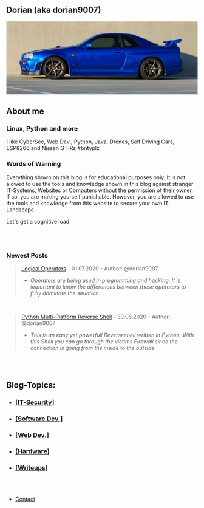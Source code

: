       
## Dorian (aka dorian9007)

![Image](r34.jpg)

## About me 

### Linux, Python and more

I like CyberSec, Web Dev., Python, Java, Drones, Self Driving Cars, ESP8266 and Nissan GT-Rs #bntyplz

### Words of Warning

Everything shown on this blog is for educational purposes only. It is not alowed to use the tools and knowledge shown in this blog against
stranger IT-Systems, Websites or Computers without the permission of their owner. If so, you are making yourself punishable. However, you are allowed
to use the tools and knowledge from this website to secure your own IT Landscape.

Let's get a cognitive load

<br>
<br>

### Newest Posts

> [Logical Operators](logical-operators.md) - 01.07.2020 - Author: @dorian9007
>  - _Operators are being used in programming and hacking. It is important to know the differences between these operators to fully dominate the situation._

<br>

> [Python Multi-Platform Reverse Shell](py-shell.md) - 30.06.2020 - Author: @dorian9007
>  - _This is an easy yet powerfull Reverseshell written in Python. With this Shell you can go through the victims Firewall since the connection is going from the inside to the outside._

<br>
<br>

## Blog-Topics:

* ### [[IT-Security]](it-security.md)

* ### [[Software Dev.]](software-dev.md)

* ### [[Web Dev.]](web-dev.md)

* ### [[Hardware]](hardware-stuff.md)

* ### [[Writeups]](general-stuff.md)

<br>
<br>

* [Contact](contact.md)

<br>
<br>
